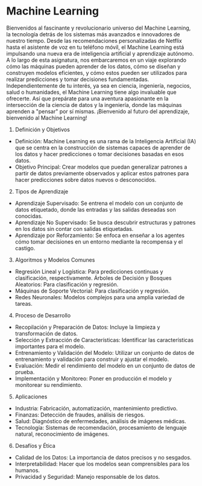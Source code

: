 # Machine Learning

Bienvenidos al fascinante y revolucionario universo del Machine Learning, la tecnología detrás de los sistemas más avanzados e innovadores de nuestro tiempo. Desde las recomendaciones personalizadas de Netflix hasta el asistente de voz en tu teléfono móvil, el Machine Learning está impulsando una nueva era de inteligencia artificial y aprendizaje autónomo. A lo largo de esta asignatura, nos embarcaremos en un viaje explorando cómo las máquinas pueden aprender de los datos, cómo se diseñan y construyen modelos eficientes, y cómo estos pueden ser utilizados para realizar predicciones y tomar decisiones fundamentadas. Independientemente de tu interés, ya sea en ciencia, ingeniería, negocios, salud o humanidades, el Machine Learning tiene algo invaluable que ofrecerte. Así que prepárate para una aventura apasionante en la intersección de la ciencia de datos y la ingeniería, donde las máquinas aprenden a "pensar" por sí mismas. ¡Bienvenido al futuro del aprendizaje, bienvenido al Machine Learning!

1. Definición y Objetivos

- Definición: Machine Learning es una rama de la Inteligencia Artificial (IA) que se centra en la construcción de sistemas capaces de aprender de los datos y hacer predicciones o tomar decisiones basadas en esos datos.
- Objetivo Principal: Crear modelos que puedan generalizar patrones a partir de datos previamente observados y aplicar estos patrones para hacer predicciones sobre datos nuevos o desconocidos.
2. Tipos de Aprendizaje

- Aprendizaje Supervisado: Se entrena el modelo con un conjunto de datos etiquetado, donde las entradas y las salidas deseadas son conocidas.
- Aprendizaje No Supervisado: Se busca descubrir estructuras y patrones en los datos sin contar con salidas etiquetadas.
- Aprendizaje por Reforzamiento: Se enfoca en enseñar a los agentes cómo tomar decisiones en un entorno mediante la recompensa y el castigo.
3. Algoritmos y Modelos Comunes

- Regresión Lineal y Logística: Para predicciones continuas y clasificación, respectivamente.
Árboles de Decisión y Bosques Aleatorios: Para clasificación y regresión.
- Máquinas de Soporte Vectorial: Para clasificación y regresión.
- Redes Neuronales: Modelos complejos para una amplia variedad de tareas.
4. Proceso de Desarrollo

- Recopilación y Preparación de Datos: Incluye la limpieza y transformación de datos.
- Selección y Extracción de Características: Identificar las características importantes para el modelo.
- Entrenamiento y Validación del Modelo: Utilizar un conjunto de datos de entrenamiento y validación para construir y ajustar el modelo.
- Evaluación: Medir el rendimiento del modelo en un conjunto de datos de prueba.
- Implementación y Monitoreo: Poner en producción el modelo y monitorear su rendimiento.
5. Aplicaciones

- Industria: Fabricación, automatización, mantenimiento predictivo.
- Finanzas: Detección de fraudes, análisis de riesgos.
- Salud: Diagnóstico de enfermedades, análisis de imágenes médicas.
- Tecnología: Sistemas de recomendación, procesamiento de lenguaje natural, reconocimiento de imágenes.
6. Desafíos y Ética

- Calidad de los Datos: La importancia de datos precisos y no sesgados.
- Interpretabilidad: Hacer que los modelos sean comprensibles para los humanos.
- Privacidad y Seguridad: Manejo responsable de los datos.
